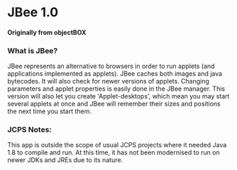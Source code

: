 # JBee 1.0
#### Originally from objectBOX

### What is JBee?
JBee represents an alternative to browsers in order to run applets (and applications implemented as applets).
JBee caches both images and java bytecodes.
It will also check for newer versions of applets.
Changing parameters and applet properties is easily done in the JBee manager.
This version will also let you create 'Applet-desktops', which mean you may start several applets at once and JBee will remember their sizes and positions the next time you start them.

### JCPS Notes:
This app is outside the scope of usual JCPS projects where it needed Java 1.8 to compile and run. 
At this time, it has not been modernised to run on newer JDKs and JREs due to its nature. 

